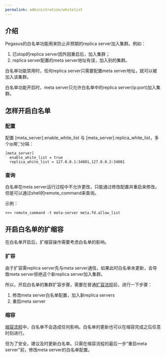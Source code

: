 ```yaml
---
permalink: administration/whitelist
---
```


## 介绍

Pegasus的白名单功能用来防止非预期的replica server加入集群。例如：
1. 已stop的replica server因外因重启后，加入集群；
2. replica server配置的meta server地址有误，加入别的集群。

白名单功能禁用时，任何replica server只需要配置meta server地址，就可以被加入该集群。

白名单功能开启时，meta server只允许白名单中的replica server(ip:port)加入集群。

## 怎样开启白名单

### 配置

配置 [meta_server].enable_white_list 与 [meta_server].replica_white_list，多个ip用','分隔：
```
[meta_server]
  enable_white_list = true
  replica_white_list = 127.0.0.1:34801,127.0.0.2:34801
```

### 查询

白名单在meta server运行过程中不允许更改，只能通过修改配置并重启来修改。但是可以通过shell的remote_command来查询。

示例：
```
>>> remote_command -t meta-server meta.fd.allow_list
```

## 开启白名单的扩缩容

在白名单开启后，扩缩容操作需要考虑白名单的影响。

### 扩容

由于扩容需replica server先与meta server通信，如果此时白名单未更新，会导致meta server拒绝这个新replica server加入集群。

所以，开启白名单的集群扩容步骤，需要在普通[扩容流程](/_docs/zh/administration/scale-in-out.md#扩容流程)前，进行一下步骤：
1. 修改meta server白名单配置，加入新replica servers
2. 重启meta server

### 缩容

[缩容流程](/_docs/zh/administration/scale-in-out.md#缩容流程)中，白名单不会造成任何影响。白名单的更新也可以在缩容完成之后任意时刻进行。

但为了安全，建议及时更新白名单。只需在缩容流程的最后一步“重启meta server”前，修改meta server的白名单配置。